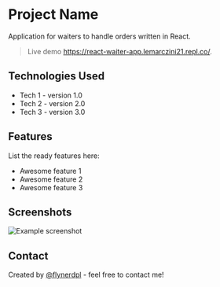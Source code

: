 # Project Name
Application for waiters to handle orders written in React.
> Live demo https://react-waiter-app.lemarczini21.repl.co/.


## Technologies Used
- Tech 1 - version 1.0
- Tech 2 - version 2.0
- Tech 3 - version 3.0


## Features
List the ready features here:
- Awesome feature 1
- Awesome feature 2
- Awesome feature 3


## Screenshots
![Example screenshot](./img/screenshot.png)
<!-- If you have screenshots you'd like to share, include them here. -->

## Contact
Created by [@flynerdpl](https://www.flynerd.pl/) - feel free to contact me!

